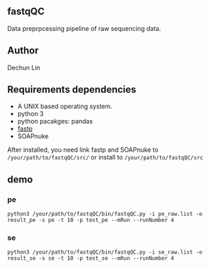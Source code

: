 ## fastqQC

Data preprpcessing pipeline of raw sequencing data.

## Author

Dechun Lin

## Requirements dependencies

* A UNIX based operating system.
* python 3
* python pacakges: pandas
* [fastp](https://github.com/OpenGene/fastp)
* SOAPnuke

After installed, you need link fastp and SOAPnuke to `/your/path/to/fastqQC/src/` or install to `/your/path/to/fastqQC/src`

## demo
### pe
`python3 /your/path/to/fastqQC/bin/fastqQC.py -i pe_raw.list -o result_pe -s pe -t 10 -p test_pe --mRun --runNumber 4`
### se
`python3 /your/path/to/fastqQC/bin/fastqQC.py -i se_raw.list -o result_se -s se -t 10 -p test_se --mRun --runNumber 4`
